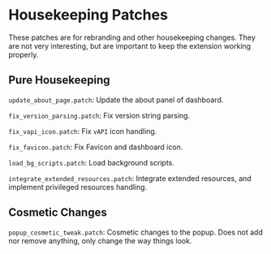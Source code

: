 # Housekeeping Patches

These patches are for rebranding and other housekeeping changes. They are not
very interesting, but are important to keep the extension working properly.

## Pure Housekeeping

`update_about_page.patch`: Update the about panel of dashboard.

`fix_version_parsing.patch`: Fix version string parsing.

`fix_vapi_icon.patch`: Fix `vAPI` icon handling.

`fix_favicon.patch`: Fix Favicon and dashboard icon.

`load_bg_scripts.patch`: Load background scripts.

`integrate_extended_resources.patch`: Integrate extended resources, and
implement privileged resources handling.

## Cosmetic Changes

`popup_cosmetic_tweak.patch`: Cosmetic changes to the popup. Does not add nor
remove anything, only change the way things look.
